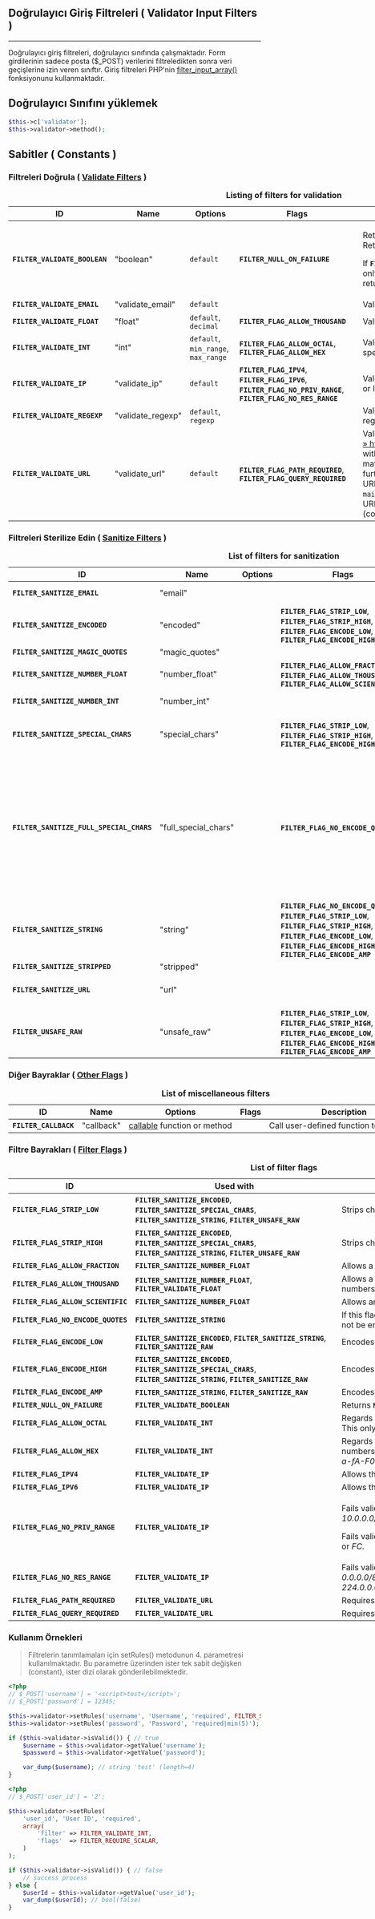 
## Doğrulayıcı Giriş Filtreleri ( Validator Input Filters )

------

Doğrulayıcı giriş filtreleri, doğrulayıcı sınıfında çalışmaktadır. Form girdilerinin sadece posta ($_POST) verilerini filtreledikten sonra veri geçişlerine izin veren sınıftır. Giriş filtreleri PHP'nin <a href="http://php.net/manual/tr/function.filter-input-array.php" target="_blank">filter_input_array()</a> fonksiyonunu kullanmaktadır.

## Doğrulayıcı Sınıfını yüklemek

```php
$this->c['validator'];
$this->validator->method();
```

## Sabitler ( Constants )

### Filtreleri Doğrula ( <a href="http://php.net/manual/tr/filter.filters.flags.php" target="_blank">Validate Filters</a> )

<table style="min-width:1100px">
<caption><strong>Listing of filters for validation</strong></caption>

<thead>
<tr>
<th>ID</th>
<th>Name</th>
<th>Options</th>
<th>Flags</th>
<th>Description</th>
</tr>

</thead>

<tbody class="tbody">
<tr>
<td><strong><code>FILTER_VALIDATE_BOOLEAN</code></strong></td>
<td>"boolean"</td>
<td>
 <code class="parameter">default</code>
</td>
<td>
  <strong><code>FILTER_NULL_ON_FAILURE</code></strong>
</td>
<td>
 <p class="para">
  Returns <strong><code>TRUE</code></strong> for "1", "true", "on" and "yes".
  Returns <strong><code>FALSE</code></strong> otherwise.
 </p>
 <p class="para">
  If <strong><code>FILTER_NULL_ON_FAILURE</code></strong> is set, <strong><code>FALSE</code></strong> is
  returned only for "0", "false", "off", "no", and "", and
  <strong><code>NULL</code></strong> is returned for all non-boolean values.
 </p>
</td>
</tr>

<tr>
<td><strong><code>FILTER_VALIDATE_EMAIL</code></strong></td>
<td>"validate_email"</td>
<td>
 <code class="parameter">default</code>
</td>
<td class="empty">&nbsp;</td>
<td>Validates value as e-mail.</td>
</tr>

<tr>
<td><strong><code>FILTER_VALIDATE_FLOAT</code></strong></td>
<td>"float"</td>
<td>
 <code class="parameter">default</code>,
 <code class="parameter">decimal</code>
</td>
<td>
 <strong><code>FILTER_FLAG_ALLOW_THOUSAND</code></strong>
</td>
<td>Validates value as float.</td>
</tr>

<tr>
<td><strong><code>FILTER_VALIDATE_INT</code></strong></td>
<td>"int"</td>
<td>
 <code class="parameter">default</code>,
 <code class="parameter">min_range</code>,
 <code class="parameter">max_range</code>
</td>
<td>
 <strong><code>FILTER_FLAG_ALLOW_OCTAL</code></strong>,
 <strong><code>FILTER_FLAG_ALLOW_HEX</code></strong>
</td>
<td>Validates value as integer, optionally from the specified range.</td>
</tr>

<tr>
<td><strong><code>FILTER_VALIDATE_IP</code></strong></td>
<td>"validate_ip"</td>
<td>
 <code class="parameter">default</code>
</td>
<td>
 <strong><code>FILTER_FLAG_IPV4</code></strong>,
 <strong><code>FILTER_FLAG_IPV6</code></strong>,
 <strong><code>FILTER_FLAG_NO_PRIV_RANGE</code></strong>,
 <strong><code>FILTER_FLAG_NO_RES_RANGE</code></strong>
</td>
<td>
 Validates value as IP address, optionally only IPv4 or IPv6 or not
 from private or reserved ranges.
</td>
</tr>

<tr>
<td><strong><code>FILTER_VALIDATE_REGEXP</code></strong></td>
<td>"validate_regexp"</td>
<td>
 <code class="parameter">default</code>,
 <code class="parameter">regexp</code>
</td>
<td class="empty">&nbsp;</td>
<td>
 Validates value against <code class="parameter">regexp</code>, a
 <a class="link" target="_blank" href="http://php.net/manual/tr/book.pcre.php">Perl-compatible</a> regular expression.
</td>
</tr>

<tr>
<td><strong><code>FILTER_VALIDATE_URL</code></strong></td>
<td>"validate_url"</td>
<td>
 <code class="parameter">default</code>
</td>
<td>
 <strong><code>FILTER_FLAG_PATH_REQUIRED</code></strong>,
 <strong><code>FILTER_FLAG_QUERY_REQUIRED</code></strong>
</td>
<td>Validates value as URL (according to <a class="link external" href="http://www.faqs.org/rfcs/rfc2396">»&nbsp;http://www.faqs.org/rfcs/rfc2396</a>), optionally with required components. Beware a valid URL may not specify the HTTP protocol <code class="parameter">http://</code> so further validation may be required to determine the URL uses an expected protocol, e.g. <code class="parameter">ssh://</code> or <code class="parameter">mailto:</code>. Note that the function will only find ASCII URLs to be valid; internationalized domain names (containing non-ASCII characters) will fail.</td>
</tr>

</tbody>

</table>

### Filtreleri Sterilize Edin ( <a href="http://php.net/manual/tr/filter.filters.sanitize.php" target="_blank">Sanitize Filters</a> )

<table style="min-width:1100px">
<caption><strong>List of filters for sanitization</strong></caption>

<thead>
<tr>
<th>ID</th>
<th>Name</th>
<th>Options</th>
<th>Flags</th>
<th>Description</th>
</tr>

</thead>

<tbody class="tbody">
<tr>
<td><strong><code>FILTER_SANITIZE_EMAIL</code></strong></td>
<td>"email"</td>
<td class="empty">&nbsp;</td>
<td class="empty">&nbsp;</td>
<td>
 Remove all characters except letters, digits and
 <em>!#$%&amp;'*+-/=?^_`{|}~@.[]</em>.
</td>
</tr>

<tr>
<td><strong><code>FILTER_SANITIZE_ENCODED</code></strong></td>
<td>"encoded"</td>
<td class="empty">&nbsp;</td>
<td>
 <strong><code>FILTER_FLAG_STRIP_LOW</code></strong>,
 <strong><code>FILTER_FLAG_STRIP_HIGH</code></strong>,
 <strong><code>FILTER_FLAG_ENCODE_LOW</code></strong>,
 <strong><code>FILTER_FLAG_ENCODE_HIGH</code></strong>
</td>
<td>URL-encode string, optionally strip or encode special characters.</td>
</tr>

<tr>
<td><strong><code>FILTER_SANITIZE_MAGIC_QUOTES</code></strong></td>
<td>"magic_quotes"</td>
<td class="empty">&nbsp;</td>
<td class="empty">&nbsp;</td>
<td>Apply <span class="function"><a class="function" target="_blank" href="http://php.net/manual/tr/function.addslashes.php">addslashes()</a></span>.</td>
</tr>

<tr>
<td><strong><code>FILTER_SANITIZE_NUMBER_FLOAT</code></strong></td>
<td>"number_float"</td>
<td class="empty">&nbsp;</td>
<td>
 <strong><code>FILTER_FLAG_ALLOW_FRACTION</code></strong>,
 <strong><code>FILTER_FLAG_ALLOW_THOUSAND</code></strong>,
 <strong><code>FILTER_FLAG_ALLOW_SCIENTIFIC</code></strong>
</td>
<td>
 Remove all characters except digits, <em>+-</em> and
 optionally <em>.,eE</em>.
</td>
</tr>

<tr>
<td><strong><code>FILTER_SANITIZE_NUMBER_INT</code></strong></td>
<td>"number_int"</td>
<td class="empty">&nbsp;</td>
<td class="empty">&nbsp;</td>
<td>
 Remove all characters except digits, plus and minus sign.
</td>
</tr>

<tr>
<td><strong><code>FILTER_SANITIZE_SPECIAL_CHARS</code></strong></td>
<td>"special_chars"</td>
<td class="empty">&nbsp;</td>
<td>
 <strong><code>FILTER_FLAG_STRIP_LOW</code></strong>,
 <strong><code>FILTER_FLAG_STRIP_HIGH</code></strong>,
 <strong><code>FILTER_FLAG_ENCODE_HIGH</code></strong>
</td>
<td>
 HTML-escape <em>'"&lt;&gt;&amp;</em> and characters with
 ASCII value less than 32, optionally strip or encode other special
 characters.
</td>
</tr>

<tr>
<td><strong><code>FILTER_SANITIZE_FULL_SPECIAL_CHARS</code></strong></td>
<td>"full_special_chars"</td>
<td class="empty">&nbsp;</td>
<td>
 <strong><code>FILTER_FLAG_NO_ENCODE_QUOTES</code></strong>,
</td>
<td>
 Equivalent to calling <span class="function"><a class="function" target="_blank" href="http://php.net/manual/tr/function.htmlspecialchars.php">htmlspecialchars()</a></span> with <strong><code>ENT_QUOTES</code></strong> set. Encoding quotes can
 be disabled by setting <strong><code>FILTER_FLAG_NO_ENCODE_QUOTES</code></strong>. Like <span class="function"><a class="function" target="_blank" href="http://php.net/manual/tr/function.htmlspecialchars.php">htmlspecialchars()</a></span>, this
 filter is aware of the <a class="link" target="_blank" href="http://php.net/manual/tr/ini.core.php#ini.default-charset">default_charset</a> and if a sequence of bytes is detected that
 makes up an invalid character in the current character set then the entire string is rejected resulting in a 0-length string.
 When using this filter as a default filter, see the warning below about setting the default flags to 0.
</td>
</tr>

<tr>
<td><strong><code>FILTER_SANITIZE_STRING</code></strong></td>
<td>"string"</td>
<td class="empty">&nbsp;</td>
<td>
 <strong><code>FILTER_FLAG_NO_ENCODE_QUOTES</code></strong>,
 <strong><code>FILTER_FLAG_STRIP_LOW</code></strong>,
 <strong><code>FILTER_FLAG_STRIP_HIGH</code></strong>,
 <strong><code>FILTER_FLAG_ENCODE_LOW</code></strong>,
 <strong><code>FILTER_FLAG_ENCODE_HIGH</code></strong>,
 <strong><code>FILTER_FLAG_ENCODE_AMP</code></strong>
</td>
<td>Strip tags, optionally strip or encode special characters.</td>
</tr>

<tr>
<td><strong><code>FILTER_SANITIZE_STRIPPED</code></strong></td>
<td>"stripped"</td>
<td class="empty">&nbsp;</td>
<td class="empty">&nbsp;</td>
<td>Alias of "string" filter.</td>
</tr>

<tr>
<td><strong><code>FILTER_SANITIZE_URL</code></strong></td>
<td>"url"</td>
<td class="empty">&nbsp;</td>
<td class="empty">&nbsp;</td>
<td>
 Remove all characters except letters, digits and
 <em>$-_.+!*'(),{}|\\^~[]`&lt;&gt;#%";/?:@&amp;=</em>.
</td>
</tr>

<tr>
<td><strong><code>FILTER_UNSAFE_RAW</code></strong></td>
<td>"unsafe_raw"</td>
<td class="empty">&nbsp;</td>
<td>
 <strong><code>FILTER_FLAG_STRIP_LOW</code></strong>,
 <strong><code>FILTER_FLAG_STRIP_HIGH</code></strong>,
 <strong><code>FILTER_FLAG_ENCODE_LOW</code></strong>,
 <strong><code>FILTER_FLAG_ENCODE_HIGH</code></strong>,
 <strong><code>FILTER_FLAG_ENCODE_AMP</code></strong>
</td>
<td>
 Do nothing, optionally strip or encode special characters. This
 filter is also aliased to <strong><code>FILTER_DEFAULT</code></strong>.
</td>
</tr>

</tbody>

</table>

### Diğer Bayraklar ( <a href="http://php.net/manual/tr/filter.filters.misc.php" target="_blank">Other Flags</a> )

<table style="min-width:1100px">
<caption><strong>List of miscellaneous filters</strong></caption>

<thead>
<tr>
<th>ID</th>
<th>Name</th>
<th>Options</th>
<th>Flags</th>
<th>Description</th>
</tr>

</thead>

<tbody class="tbody">
<tr>
<td><strong><code>FILTER_CALLBACK</code></strong></td>
<td>"callback"</td>
<td><span class="type"><a class="type callable" target="_blank" href="http://php.net/manual/tr/language.types.callable.php">callable</a></span> function or method</td>
<td class="empty">&nbsp;</td>
<td>Call user-defined function to filter data.</td>
</tr>

</tbody>

</table>

### Filtre Bayrakları ( <a href="http://php.net/manual/tr/filter.filters.flags.php" target="_blank">Filter Flags</a> )

<table style="min-width:1100px">
<caption><strong>List of filter flags</strong></caption>

 <thead>
  <tr>
   <th>ID</th>
   <th>Used with</th>
   <th>Description</th>
  </tr>

 </thead>

 <tbody class="tbody">
  <tr>
   <td><strong><code>FILTER_FLAG_STRIP_LOW</code></strong></td>
   <td>
    <strong><code>FILTER_SANITIZE_ENCODED</code></strong>,
    <strong><code>FILTER_SANITIZE_SPECIAL_CHARS</code></strong>,
    <strong><code>FILTER_SANITIZE_STRING</code></strong>,
    <strong><code>FILTER_UNSAFE_RAW</code></strong>
   </td>
   <td>
    Strips characters that has a numerical value &lt;32.
   </td>
  </tr>

  <tr>
   <td><strong><code>FILTER_FLAG_STRIP_HIGH</code></strong></td>
   <td>
    <strong><code>FILTER_SANITIZE_ENCODED</code></strong>,
    <strong><code>FILTER_SANITIZE_SPECIAL_CHARS</code></strong>,
    <strong><code>FILTER_SANITIZE_STRING</code></strong>,
    <strong><code>FILTER_UNSAFE_RAW</code></strong>
   </td>
   <td>
    Strips characters that has a numerical value &gt;127.
   </td>
  </tr>

  <tr>
   <td><strong><code>FILTER_FLAG_ALLOW_FRACTION</code></strong></td>
   <td>
    <strong><code>FILTER_SANITIZE_NUMBER_FLOAT</code></strong>
   </td>
   <td>
    Allows a period (<em>.</em>) as a fractional separator in
    numbers.
   </td>
  </tr>

  <tr>
   <td><strong><code>FILTER_FLAG_ALLOW_THOUSAND</code></strong></td>
   <td>
    <strong><code>FILTER_SANITIZE_NUMBER_FLOAT</code></strong>,
    <strong><code>FILTER_VALIDATE_FLOAT</code></strong>
   </td>
   <td>
    Allows a comma (<em>,</em>) as a thousands separator in
    numbers.
   </td>
  </tr>

  <tr>
   <td><strong><code>FILTER_FLAG_ALLOW_SCIENTIFIC</code></strong></td>
   <td>
    <strong><code>FILTER_SANITIZE_NUMBER_FLOAT</code></strong>
   </td>
   <td>
    Allows an <em>e</em> or <em>E</em> for scientific
    notation in numbers.
   </td>
  </tr>

  <tr>
   <td><strong><code>FILTER_FLAG_NO_ENCODE_QUOTES</code></strong></td>
   <td>
    <strong><code>FILTER_SANITIZE_STRING</code></strong>
   </td>
   <td>
    If this flag is present, single (<em>'</em>) and double
    (<em>"</em>) quotes will not be encoded.
   </td>
  </tr>

  <tr>
   <td><strong><code>FILTER_FLAG_ENCODE_LOW</code></strong></td>
   <td>
    <strong><code>FILTER_SANITIZE_ENCODED</code></strong>,
    <strong><code>FILTER_SANITIZE_STRING</code></strong>,
    <strong><code>FILTER_SANITIZE_RAW</code></strong>
   </td>
   <td>
    Encodes all characters with a numerical value &lt;32.
   </td>
  </tr>

  <tr>
   <td><strong><code>FILTER_FLAG_ENCODE_HIGH</code></strong></td>
   <td>
    <strong><code>FILTER_SANITIZE_ENCODED</code></strong>,
    <strong><code>FILTER_SANITIZE_SPECIAL_CHARS</code></strong>,
    <strong><code>FILTER_SANITIZE_STRING</code></strong>,
    <strong><code>FILTER_SANITIZE_RAW</code></strong>
   </td>
   <td>
    Encodes all characters with a numerical value &gt;127.
   </td>
  </tr>

  <tr>
   <td><strong><code>FILTER_FLAG_ENCODE_AMP</code></strong></td>
   <td>
    <strong><code>FILTER_SANITIZE_STRING</code></strong>,
    <strong><code>FILTER_SANITIZE_RAW</code></strong>
   </td>
   <td>
    Encodes ampersands (<em>&amp;</em>).
   </td>
  </tr>

  <tr>
   <td><strong><code>FILTER_NULL_ON_FAILURE</code></strong></td>
   <td>
    <strong><code>FILTER_VALIDATE_BOOLEAN</code></strong>
   </td>
   <td>
    Returns <strong><code>NULL</code></strong> for unrecognized boolean values.
   </td>
  </tr>

  <tr>
   <td><strong><code>FILTER_FLAG_ALLOW_OCTAL</code></strong></td>
   <td>
    <strong><code>FILTER_VALIDATE_INT</code></strong>
   </td>
   <td>
    Regards inputs starting with a zero (<em>0</em>) as octal
    numbers. This only allows the succeeding digits to be
    <em>0-7</em>.
   </td>
  </tr>

  <tr>
   <td><strong><code>FILTER_FLAG_ALLOW_HEX</code></strong></td>
   <td>
    <strong><code>FILTER_VALIDATE_INT</code></strong>
   </td>
   <td>
    Regards inputs starting with <em>0x</em> or
    <em>0X</em> as hexadecimal numbers. This only allows
    succeeding characters to be <em>a-fA-F0-9</em>.
   </td>
  </tr>

  <tr>
   <td><strong><code>FILTER_FLAG_IPV4</code></strong></td>
   <td>
    <strong><code>FILTER_VALIDATE_IP</code></strong>
   </td>
   <td>
    Allows the IP address to be in IPv4 format.
   </td>
  </tr>

  <tr>
   <td><strong><code>FILTER_FLAG_IPV6</code></strong></td>
   <td>
    <strong><code>FILTER_VALIDATE_IP</code></strong>
   </td>
   <td>
    Allows the IP address to be in IPv6 format.
   </td>
  </tr>

  <tr>
   <td><strong><code>FILTER_FLAG_NO_PRIV_RANGE</code></strong></td>
   <td>
    <strong><code>FILTER_VALIDATE_IP</code></strong>
   </td>
   <td>
    <p class="para">
     Fails validation for the following private IPv4 ranges:
     <em>10.0.0.0/8</em>, <em>172.16.0.0/12</em> and
     <em>192.168.0.0/16</em>.
    </p>
    <p class="para">
     Fails validation for the IPv6 addresses starting with
     <em>FD</em> or <em>FC</em>.
    </p>
   </td>
  </tr>

  <tr>
   <td><strong><code>FILTER_FLAG_NO_RES_RANGE</code></strong></td>
   <td>
    <strong><code>FILTER_VALIDATE_IP</code></strong>
   </td>
   <td>
    Fails validation for the following reserved IPv4 ranges:
    <em>0.0.0.0/8</em>, <em>169.254.0.0/16</em>,
    <em>192.0.2.0/24</em> and <em>224.0.0.0/4</em>.
    This flag does not apply to IPv6 addresses.
   </td>
  </tr>

  <tr>
   <td><strong><code>FILTER_FLAG_PATH_REQUIRED</code></strong></td>
   <td>
    <strong><code>FILTER_VALIDATE_URL</code></strong>
   </td>
   <td>
    Requires the <acronym title="Uniform Resource Locator">URL</acronym> to contain a path part.
   </td>
  </tr>

  <tr>
   <td><strong><code>FILTER_FLAG_QUERY_REQUIRED</code></strong></td>
   <td>
    <strong><code>FILTER_VALIDATE_URL</code></strong>
   </td>
   <td>
    Requires the <acronym title="Uniform Resource Locator">URL</acronym> to contain a query string.
   </td>
  </tr>

 </tbody>

</table>

### Kullanım Örnekleri

<blockquote>Filtrelerin tanımlamaları için setRules() metodunun 4. parametresi kullanılmaktadır. Bu parametre üzerinden ister tek sabit değişken (constant), ister dizi olarak gönderilebilmektedir.</blockquote>

```php
<?php
// $_POST['username'] = '<script>test</script>';
// $_POST['password'] = 12345;

$this->validator->setRules('username', 'Username', 'required', FILTER_SANITIZE_STRIPPED);
$this->validator->setRules('password', 'Password', 'required|min(5)');

if ($this->validator->isValid()) { // true
    $username = $this->validator->getValue('username');
    $password = $this->validator->getValue('password');

    var_dump($username); // string 'test' (length=4)
}
```

```php
<?php
// $_POST['user_id'] = '2';

$this->validator->setRules(
    'user_id', 'User ID', 'required',
    array(
        'filter' => FILTER_VALIDATE_INT,
        'flags'  => FILTER_REQUIRE_SCALAR,
    )
);

if ($this->validator->isValid()) { // false
    // success process
} else {
    $userId = $this->validator->getValue('user_id');
    var_dump($userId); // bool(false)
}
```